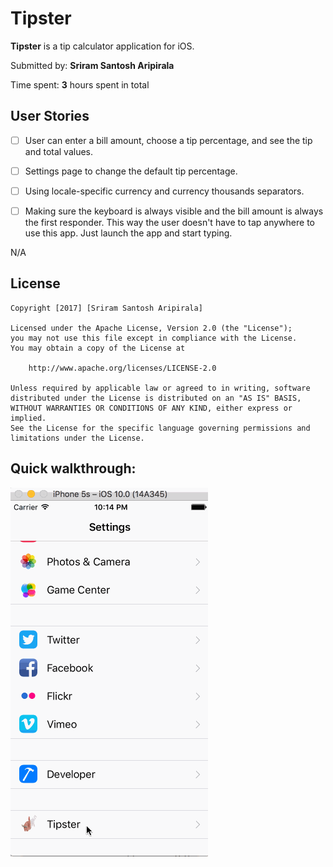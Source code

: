 # Tipster

**Tipster** is a tip calculator application for iOS.

Submitted by: **Sriram Santosh Aripirala**

Time spent: **3** hours spent in total

## User Stories

* [ ] User can enter a bill amount, choose a tip percentage, and see the tip and total values.
* [ ] Settings page to change the default tip percentage.
* [ ] Using locale-specific currency and currency thousands separators.
* [ ] Making sure the keyboard is always visible and the bill amount is always the first responder. This way the user doesn't have to tap anywhere to use this app. Just launch the app and start typing.


N/A

## License

    Copyright [2017] [Sriram Santosh Aripirala]

    Licensed under the Apache License, Version 2.0 (the "License");
    you may not use this file except in compliance with the License.
    You may obtain a copy of the License at

        http://www.apache.org/licenses/LICENSE-2.0

    Unless required by applicable law or agreed to in writing, software
    distributed under the License is distributed on an "AS IS" BASIS,
    WITHOUT WARRANTIES OR CONDITIONS OF ANY KIND, either express or implied.
    See the License for the specific language governing permissions and
    limitations under the License.


## Quick walkthrough:

![Alt Text](https://github.com/sriramsantosh/Tipster/blob/master/TipsterWalkthrough.gif)
